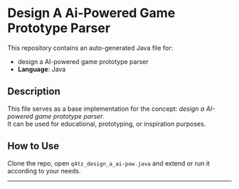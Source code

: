 # Design A Ai-Powered Game Prototype Parser

This repository contains an auto-generated Java file for:

- design a AI-powered game prototype parser
- **Language**: Java

## Description

This file serves as a base implementation for the concept: *design a AI-powered game prototype parser*.  
It can be used for educational, prototyping, or inspiration purposes.

## How to Use

Clone the repo, open `q4tz_design_a_ai-pow.java` and extend or run it according to your needs.

---


